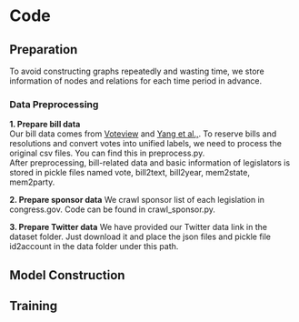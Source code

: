# Code 

## Preparation
To avoid constructing graphs repeatedly and wasting time, we store information of nodes and relations for each time period in advance. 
### Data Preprocessing
**1. Prepare bill data**  
Our bill data comes from [Voteview](https://voteview.com/data) and [Yang et al.,](http://www.sdspeople.fudan.edu.cn/zywei/data/fudan-USRollCall.zip). To reserve bills and resolutions and convert votes into unified labels, we need to process the original csv files. You can find this in preprocess.py.  
After preprocessing, bill-related data and basic information of legislators is stored in pickle files named vote, bill2text, bill2year, mem2state, mem2party.

**2. Prepare sponsor data**
We crawl sponsor list of each legislation in congress.gov. Code can be found in crawl_sponsor.py.  

**3. Prepare Twitter data**
We have provided our Twitter data link in the dataset folder. Just download it and place the json files and pickle file id2account in the data folder under this path.  


## Model Construction




## Training
